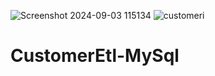 ![Screenshot 2024-09-03 115134](https://github.com/user-attachments/assets/fec19709-808e-4839-8005-bdcf0a6d74e9)
![customeri](https://github.com/user-attachments/assets/54f70e58-0eb7-47c9-b9b6-a562f2b009ea)
# CustomerEtl-MySql
